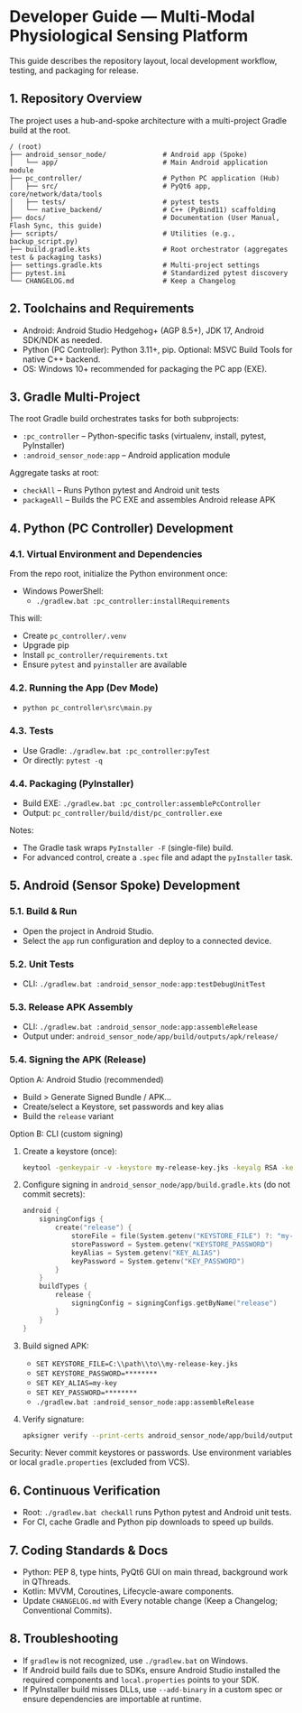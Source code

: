 # Developer Guide — Multi-Modal Physiological Sensing Platform

This guide describes the repository layout, local development workflow, testing, and packaging for release.

## 1. Repository Overview

The project uses a hub-and-spoke architecture with a multi-project Gradle build at the root.

```
/ (root)
├── android_sensor_node/              # Android app (Spoke)
│   └── app/                          # Main Android application module
├── pc_controller/                    # Python PC application (Hub)
│   ├── src/                          # PyQt6 app, core/network/data/tools
│   ├── tests/                        # pytest tests
│   └── native_backend/               # C++ (PyBind11) scaffolding
├── docs/                             # Documentation (User Manual, Flash Sync, this guide)
├── scripts/                          # Utilities (e.g., backup_script.py)
├── build.gradle.kts                  # Root orchestrator (aggregates test & packaging tasks)
├── settings.gradle.kts               # Multi-project settings
├── pytest.ini                        # Standardized pytest discovery
└── CHANGELOG.md                      # Keep a Changelog
```

## 2. Toolchains and Requirements

- Android: Android Studio Hedgehog+ (AGP 8.5+), JDK 17, Android SDK/NDK as needed.
- Python (PC Controller): Python 3.11+, pip. Optional: MSVC Build Tools for native C++ backend.
- OS: Windows 10+ recommended for packaging the PC app (EXE).

## 3. Gradle Multi-Project

The root Gradle build orchestrates tasks for both subprojects:
- `:pc_controller` – Python-specific tasks (virtualenv, install, pytest, PyInstaller)
- `:android_sensor_node:app` – Android application module

Aggregate tasks at root:
- `checkAll` – Runs Python pytest and Android unit tests
- `packageAll` – Builds the PC EXE and assembles Android release APK

## 4. Python (PC Controller) Development

### 4.1. Virtual Environment and Dependencies

From the repo root, initialize the Python environment once:

- Windows PowerShell:
  - `./gradlew.bat :pc_controller:installRequirements`

This will:
- Create `pc_controller/.venv`
- Upgrade pip
- Install `pc_controller/requirements.txt`
- Ensure `pytest` and `pyinstaller` are available

### 4.2. Running the App (Dev Mode)

- `python pc_controller\src\main.py`

### 4.3. Tests

- Use Gradle: `./gradlew.bat :pc_controller:pyTest`
- Or directly: `pytest -q`

### 4.4. Packaging (PyInstaller)

- Build EXE: `./gradlew.bat :pc_controller:assemblePcController`
- Output: `pc_controller/build/dist/pc_controller.exe`

Notes:
- The Gradle task wraps `PyInstaller -F` (single-file) build.
- For advanced control, create a `.spec` file and adapt the `pyInstaller` task.

## 5. Android (Sensor Spoke) Development

### 5.1. Build & Run

- Open the project in Android Studio.
- Select the `app` run configuration and deploy to a connected device.

### 5.2. Unit Tests

- CLI: `./gradlew.bat :android_sensor_node:app:testDebugUnitTest`

### 5.3. Release APK Assembly

- CLI: `./gradlew.bat :android_sensor_node:app:assembleRelease`
- Output under: `android_sensor_node/app/build/outputs/apk/release/`

### 5.4. Signing the APK (Release)

Option A: Android Studio (recommended)
- Build > Generate Signed Bundle / APK…
- Create/select a Keystore, set passwords and key alias
- Build the `release` variant

Option B: CLI (custom signing)
1. Create a keystore (once):
   ```bash
   keytool -genkeypair -v -keystore my-release-key.jks -keyalg RSA -keysize 2048 -validity 10000 -alias my-key
   ```
2. Configure signing in `android_sensor_node/app/build.gradle.kts` (do not commit secrets):
   ```kotlin
   android {
       signingConfigs {
           create("release") {
               storeFile = file(System.getenv("KEYSTORE_FILE") ?: "my-release-key.jks")
               storePassword = System.getenv("KEYSTORE_PASSWORD")
               keyAlias = System.getenv("KEY_ALIAS")
               keyPassword = System.getenv("KEY_PASSWORD")
           }
       }
       buildTypes {
           release {
               signingConfig = signingConfigs.getByName("release")
           }
       }
   }
   ```
3. Build signed APK:
   - `SET KEYSTORE_FILE=C:\\path\\to\\my-release-key.jks`
   - `SET KEYSTORE_PASSWORD=********`
   - `SET KEY_ALIAS=my-key`
   - `SET KEY_PASSWORD=********`
   - `./gradlew.bat :android_sensor_node:app:assembleRelease`

4. Verify signature:
   ```bash
   apksigner verify --print-certs android_sensor_node/app/build/outputs/apk/release/app-release.apk
   ```

Security: Never commit keystores or passwords. Use environment variables or local `gradle.properties` (excluded from VCS).

## 6. Continuous Verification

- Root: `./gradlew.bat checkAll` runs Python pytest and Android unit tests.
- For CI, cache Gradle and Python pip downloads to speed up builds.

## 7. Coding Standards & Docs

- Python: PEP 8, type hints, PyQt6 GUI on main thread, background work in QThreads.
- Kotlin: MVVM, Coroutines, Lifecycle-aware components.
- Update `CHANGELOG.md` with Every notable change (Keep a Changelog; Conventional Commits).

## 8. Troubleshooting

- If `gradlew` is not recognized, use `./gradlew.bat` on Windows.
- If Android build fails due to SDKs, ensure Android Studio installed the required components and `local.properties` points to your SDK.
- If PyInstaller build misses DLLs, use `--add-binary` in a custom spec or ensure dependencies are importable at runtime.
